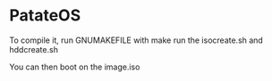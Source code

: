 # PatateOS

To compile it, run GNUMAKEFILE with make
run the isocreate.sh and hddcreate.sh 

You can then boot on the image.iso
